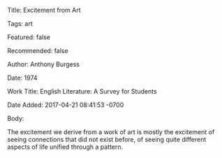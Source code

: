 Title:  Excitement from Art

Tags:   art

Featured: false

Recommended: false

Author: Anthony Burgess

Date:   1974

Work Title: English Literature: A Survey for Students

Date Added: 2017-04-21 08:41:53 -0700

Body: 

The excitement we derive from a work of art is mostly the excitement of seeing connections that did not exist before, of seeing quite different aspects of life unified through a pattern.

